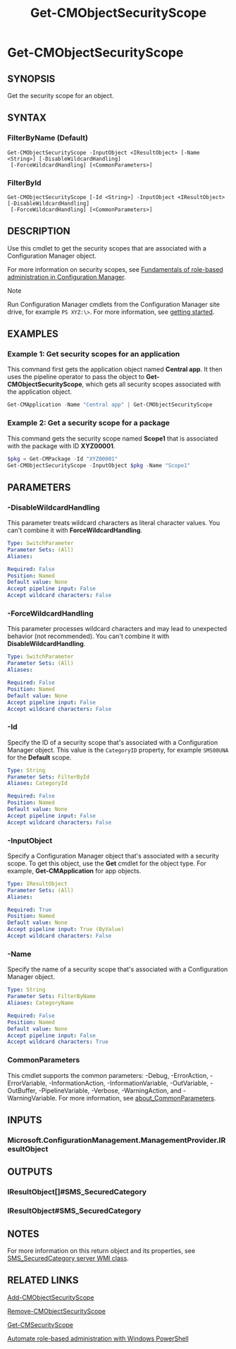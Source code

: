 ﻿---
external help file: AdminUI.PS.dll-Help.xml
Module Name: ConfigurationManager
ms.date: 12/21/2021
schema: 2.0.0
title: Get-CMObjectSecurityScope
---

# Get-CMObjectSecurityScope

## SYNOPSIS

Get the security scope for an object.

## SYNTAX

### FilterByName (Default)
```
Get-CMObjectSecurityScope -InputObject <IResultObject> [-Name <String>] [-DisableWildcardHandling]
 [-ForceWildcardHandling] [<CommonParameters>]
```

### FilterById
```
Get-CMObjectSecurityScope [-Id <String>] -InputObject <IResultObject> [-DisableWildcardHandling]
 [-ForceWildcardHandling] [<CommonParameters>]
```

## DESCRIPTION

Use this cmdlet to get the security scopes that are associated with a Configuration Manager object.

For more information on security scopes, see [Fundamentals of role-based administration in Configuration Manager](/mem/configmgr/core/understand/fundamentals-of-role-based-administration).

> [!NOTE]
> Run Configuration Manager cmdlets from the Configuration Manager site drive, for example `PS XYZ:\>`. For more information, see [getting started](/powershell/sccm/overview).

## EXAMPLES

### Example 1: Get security scopes for an application

This command first gets the application object named **Central app**. It then uses the pipeline operator to pass the object to **Get-CMObjectSecurityScope**, which gets all security scopes associated with the application object.

```powershell
Get-CMApplication -Name "Central app" | Get-CMObjectSecurityScope
```

### Example 2: Get a security scope for a package

This command gets the security scope named **Scope1** that is associated with the package with ID **XYZ00001**.

```powershell
$pkg = Get-CMPackage -Id "XYZ00001"
Get-CMObjectSecurityScope -InputObject $pkg -Name "Scope1"
```

## PARAMETERS

### -DisableWildcardHandling

This parameter treats wildcard characters as literal character values. You can't combine it with **ForceWildcardHandling**.

```yaml
Type: SwitchParameter
Parameter Sets: (All)
Aliases:

Required: False
Position: Named
Default value: None
Accept pipeline input: False
Accept wildcard characters: False
```

### -ForceWildcardHandling

This parameter processes wildcard characters and may lead to unexpected behavior (not recommended). You can't combine it with **DisableWildcardHandling**.

```yaml
Type: SwitchParameter
Parameter Sets: (All)
Aliases:

Required: False
Position: Named
Default value: None
Accept pipeline input: False
Accept wildcard characters: False
```

### -Id

Specify the ID of a security scope that's associated with a Configuration Manager object. This value is the `CategoryID` property, for example `SMS00UNA` for the **Default** scope.

```yaml
Type: String
Parameter Sets: FilterById
Aliases: CategoryId

Required: False
Position: Named
Default value: None
Accept pipeline input: False
Accept wildcard characters: False
```

### -InputObject

Specify a Configuration Manager object that's associated with a security scope. To get this object, use the **Get** cmdlet for the object type. For example, **Get-CMApplication** for app objects.

```yaml
Type: IResultObject
Parameter Sets: (All)
Aliases:

Required: True
Position: Named
Default value: None
Accept pipeline input: True (ByValue)
Accept wildcard characters: False
```

### -Name

Specify the name of a security scope that's associated with a Configuration Manager object.

```yaml
Type: String
Parameter Sets: FilterByName
Aliases: CategoryName

Required: False
Position: Named
Default value: None
Accept pipeline input: False
Accept wildcard characters: True
```

### CommonParameters
This cmdlet supports the common parameters: -Debug, -ErrorAction, -ErrorVariable, -InformationAction, -InformationVariable, -OutVariable, -OutBuffer, -PipelineVariable, -Verbose, -WarningAction, and -WarningVariable. For more information, see [about_CommonParameters](http://go.microsoft.com/fwlink/?LinkID=113216).

## INPUTS

### Microsoft.ConfigurationManagement.ManagementProvider.IResultObject

## OUTPUTS

### IResultObject[]#SMS_SecuredCategory

### IResultObject#SMS_SecuredCategory

## NOTES

For more information on this return object and its properties, see [SMS_SecuredCategory server WMI class](/mem/configmgr/develop/reference/core/servers/configure/sms_securedcategory-server-wmi-class).

## RELATED LINKS

[Add-CMObjectSecurityScope](Add-CMObjectSecurityScope.md)

[Remove-CMObjectSecurityScope](Remove-CMObjectSecurityScope.md)

[Get-CMSecurityScope](Get-CMSecurityScope.md)

[Automate role-based administration with Windows PowerShell](/mem/configmgr/core/servers/deploy/configure/configure-role-based-administration#automate-with-windows-power-shell)
